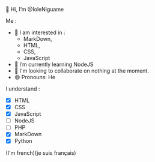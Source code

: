👋 Hi, I’m @IoleNiguame

Me :
- 👀 I am interested in :
  * MarkDown,
  * HTML,
  * CSS,
  * JavaScript 
- 🌱 I’m currently learning NodeJS
- 💞️ I'm looking to collaborate on nothing at the moment.
- 😄 Pronouns: He

I understand :
 * [x] HTML
 * [x] CSS
 * [x] JavaScript
 * [ ] NodeJS
 * [ ] PHP
 * [x] MarkDown
 * [x] Python

(I'm french)(je suis français)

<!---
IoleNiguame/IoleNiguame is a ✨ special ✨ repository because its `README.md` (this file) appears on your GitHub profile.
You can click the Preview link to take a look at your changes.
--->
